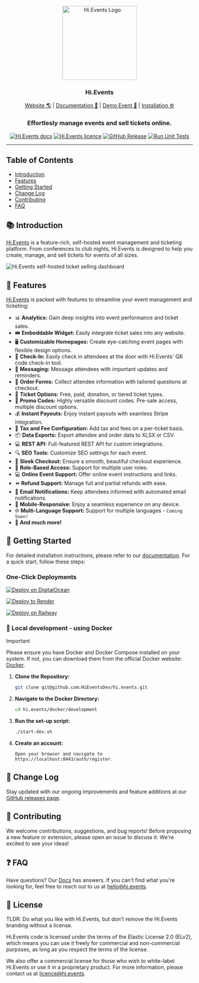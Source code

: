 <p align="center">
  <img src="https://hievents-public.s3.us-west-1.amazonaws.com/website/hi-events-rainbow.png?v=1" alt="Hi.Events Logo" width="200px">
</p>
<h3 align="center">Hi.Events</h3>
<p align="center">
<a href="https://hi.events?utm_source=gh-readme">Website 🌎</a> | <a href="https://hi.events/docs">Documentation 📄</a> | <a href="https://demo.hi.events/event/1/dog-conf-2030">Demo Event 🌟</a> | <a href="https://hi.events/docs/getting-started?utm_source=gh-readme">Installation ⚙️</a>
</p>

<h3 align="center">
 Effortlesly manage events and sell tickets online.
</h3>

<div align="center">

[![Hi.Events docs](https://img.shields.io/badge/docs-hi.events-blue)](https://hi.events/docs)
[![Hi.Events licence](https://img.shields.io/badge/licence-el2)](https://github.com/HiEventsDev/hi.events/LICENCE)
[![GitHub Release](https://img.shields.io/github/v/release/HiEventsDev/hi.events?include_prereleases)](https://github.com/HiEventsDev/hi.events/releases)
[![Run Unit Tests](https://github.com/HiEventsDev/hi.events/actions/workflows/unit-tests.yml/badge.svg?event=push)](https://github.com/HiEventsDev/hi.events/actions/workflows/unit-tests.yml)

[//]: # ([![Docker Pulls]&#40;https://img.shields.io/docker/pulls/daveearley/hi.events-all-in-one&#41;]&#40;https://hub.docker.com/r/daveearley/hi.events-all-in-one&#41;)

</div>

<hr/>

## Table of Contents 

- [Introduction](#-introduction)
- [Features](#-features)
- [Getting Started](#-getting-started)
- [Change Log](#-change-log)
- [Contributing](#-contributing)
- [FAQ](#-faq)

## 📚 Introduction

<a href="https://hi.events">Hi.Events</a> is a feature-rich, self-hosted event management and ticketing platform. From conferences to club nights, 
Hi.Events is designed to help you create, manage, and sell tickets for events of all sizes.

<img alt="Hi.Events self-hosted ticket selling dashboard" src="https://hievents-public.s3.us-west-1.amazonaws.com/website/dashboard-screenshot.png"/>

## 🌟 Features

<a href="https://hi.events">Hi.Events</a> is packed with features to streamline your event management and ticketing:

- 📊 **Analytics:** Gain deep insights into event performance and ticket sales.
- 🎟 **Embeddable Widget:** Easily integrate ticket sales into any website.
- 🖥 **Customizable Homepages:** Create eye-catching event pages with flexible design options.
- 🔑 **Check-In:** Easily check in attendees at the door with Hi.Events' QR code check-in tool.
- 💬 **Messaging:** Message attendees with important updates and reminders.
- 📝 **Order Forms:** Collect attendee information with tailored questions at checkout.
- 🎫 **Ticket Options:** Free, paid, donation, or tiered ticket types.
- 💸 **Promo Codes:** Highly versatile discount codes. Pre-sale access, multiple discount options.
- 💰 **Instant Payouts:** Enjoy instant payouts with seamless Stripe integration.
- 🧾 **Tax and Fee Configuration:** Add tax and fees on a per-ticket basis.
- 📦 **Data Exports:**  Export attendee and order data to XLSX or CSV.
- 💻 **REST API:** Full-featured REST API for custom integrations.
- 🔍 **SEO Tools:** Customize SEO settings for each event.
- 🛒 **Sleek Checkout:** Ensure a smooth, beautiful checkout experience.
- 🔐 **Role-Based Access:** Support for multiple user roles.
- 💻 **Online Event Support:** Offer online event instructions and links.
- ⏪ **Refund Support:** Manage full and partial refunds with ease.
- 📧 **Email Notifications:** Keep attendees informed with automated email notifications.
- 📱 **Mobile-Responsive:** Enjoy a seamless experience on any device.
- 🌐 **Multi-Language Support:** Support for multiple languages - `Coming Soon!`
- 🎉 **And much more!**

## 🚀 Getting Started

For detailed installation instructions, please refer to our [documentation](https://hi.events/docs/getting-started). For a quick start, follow these steps:

### One-Click Deployments

   [![Deploy on DigitalOcean](https://www.deploytodo.com/do-btn-blue.svg)](https://github.com/HiEventsDev/hi.events-digitalocean)

   [![Deploy to Render](https://render.com/images/deploy-to-render-button.svg)](https://github.com/HiEventsDev/hi.events-render.com)

   [![Deploy on Railway](https://railway.app/button.svg)](https://railway.app/template/8CGKmu?referralCode=KvSr11)

### 🐳 Local development - using Docker
> [!IMPORTANT]  
> Please ensure you have Docker and Docker Compose installed on your system. If not, you can download them from the official Docker website: [Docker](https://www.docker.com/get-started).

1. **Clone the Repository:**
   ```bash
   git clone git@github.com:HiEventsDev/hi.events.git
   ```

2. **Navigate to the Docker Directory:**
   ```bash
   cd hi.events/docker/development
   ```

3. **Run the set-up script:**
   ```bash
   ./start-dev.sh
   ```
4. **Create an account:**
    ```
    Open your browser and navigate to https://localhost:8443/auth/register.
    ```

## 📝 Change Log

Stay updated with our ongoing improvements and feature additions at our [GitHub releases page](https://github.com/HiEventsDev/hi.events/releases).

## 🤝 Contributing

We welcome contributions, suggestions, and bug reports! Before proposing a new feature or extension,
please open an issue to discuss it. We're excited to see your ideas!

## ❓ FAQ

Have questions? Our [Docs](https://hi.events/docs) has answers. If you can't find what you're looking for, feel free to reach out to us at [hello@hi.events](mailto:hello@hi.events).

## 📜 License

TLDR: Do what you like with Hi.Events, but don't remove the Hi.Events branding without a license.

Hi.Events code is licensed under the terms of the Elastic License 2.0 (ELv2), which means you can use it freely for commercial and non-commercial purposes, as long as you respect the terms of the license.

We also offer a commercial license for those who wish to white-label Hi.Events or use it in a proprietary product. For more information, please contact us at [licence@hi.events](mailto:licence@hi.events).
